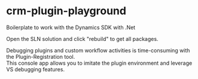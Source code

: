 # crm-plugin-playground
Boilerplate to work with the Dynamics SDK with .Net

Open the SLN solution and click "rebuild" to get all packages.

Debugging plugins and custom workflow activities is time-consuming with the Plugin-Registration tool.  
This console app allows you to imitate the plugin environment and leverage VS debugging features. 
